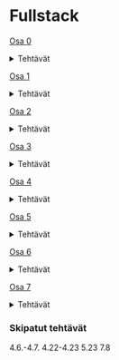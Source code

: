 # Fullstack

[Osa 0](https://github.com/amalia53/Fullstack/tree/main/part0)
<details>
  <summary>Tehtävät</summary>
  
  [0.4](https://github.com/amalia53/Fullstack/blob/main/part0/new_note_kaavio.pgn)
  
  [0.5](https://github.com/amalia53/Fullstack/blob/main/part0/spa_kaavio.pgn)
  
  [0.6](https://github.com/amalia53/Fullstack/blob/main/part0/spa_new_note_kaavio.pgn)
</details>

[Osa 1](https://github.com/amalia53/Fullstack/tree/main/part1)
<details>
  <summary>Tehtävät</summary>
  
  [Kurssitiedot](https://github.com/amalia53/Fullstack/blob/main/part1/kurssitiedot)

  [Unicafe](https://github.com/amalia53/Fullstack/blob/main/part1/unicafe)
  
  [Anekdootit](https://github.com/amalia53/Fullstack/blob/main/part1/anekdootit)
</details>

[Osa 2](https://github.com/amalia53/Fullstack/tree/main/part2)
<details>
  <summary>Tehtävät</summary>

  [Kurssitiedot](https://github.com/amalia53/Fullstack/blob/main/part1/kurssitiedot)

  [Puhelinluettelo](https://github.com/amalia53/Fullstack/tree/main/part2/puhelinluettelo)

  [Maiden tiedot](https://github.com/amalia53/Fullstack/tree/main/part2/maidentiedot)
</details>

[Osa 3](https://github.com/amalia53/Fullstack3/)
<details>
  <summary>Tehtävät</summary>
  
  [Puhelinluettelo-sovellus](https://fullstackphonebook.fly.dev)
</details>

[Osa 4](https://github.com/amalia53/Fullstack/tree/main/part4)
<details>
  <summary>Tehtävät</summary>
  
  [Blogilista](https://github.com/amalia53/Fullstack/tree/main/part4/blogilista)
</details>

[Osa 5](https://github.com/amalia53/Fullstack/tree/main/part5)
<details>
  <summary>Tehtävät</summary>
  
  [Blogilista](https://github.com/amalia53/Fullstack/tree/main/part5/blogilista)
</details>

[Osa 6](https://github.com/amalia53/Fullstack/tree/main/part6)
<details>
  <summary>Tehtävät</summary>

  [Unicafe](https://github.com/amalia53/Fullstack/tree/main/part6/unicafe-redux)
  
  [Redux Anecdotes](https://github.com/amalia53/Fullstack/tree/main/part6/redux-anecdotes)

  [Query Anecdotes](https://github.com/amalia53/Fullstack/tree/main/part6/query-anecdotes)
</details>

[Osa 7](https://github.com/amalia53/Fullstack/tree/main/part7)
<details>
  <summary>Tehtävät</summary>
  
  [Routed Anecdotes](https://github.com/amalia53/Fullstack/tree/main/part7/routed-anecdotes)

  [Blogilista](https://github.com/amalia53/Fullstack/tree/main/part7/blogilista)
</details>

### Skipatut tehtävät
4.6.-4.7. 
4.22-4.23
5.23
7.8
